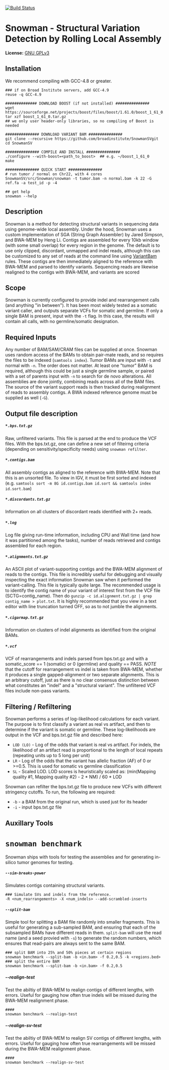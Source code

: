 [![Build Status](https://magnum.travis-ci.com/broadinstitute/SnowmanSV.svg?token=QTnp48gNXtKQKRDpquf3&branch=master)](https://magnum.travis-ci.com/broadinstitute/SnowmanSV)

Snowman - Structural Variation Detection by Rolling Local Assembly
==================================================================

**License:** [GNU GPLv3][license] 

Installation
------------
We recommend compiling with GCC-4.8 or greater.

```
### if on Broad Institute servers, add GCC-4.9
reuse -q GCC-4.9

############## DOWNLOAD BOOST (if not installed) ###############
wget https://sourceforge.net/projects/boost/files/boost/1.61.0/boost_1_61_0.tar.gz
tar xzf boost_1_61_0.tar.gz
## we only user header-only libraries, so no compiling of Boost is needed

############### DOWNLOAD VARIANT BAM ############### 
git clone --recursive https://github.com/broadinstitute/SnowmanSVgit
cd SnowmanSV

############### COMPILE AND INSTALL ###############
./configure --with-boost=<path_to_boost>  ## e.g. ~/boost_1_61_0
make

############### QUICK START ############### 
# run tumor / normal on Chr22, with 4 cores
SnowmanSV/src/Snowman/snowman -t tumor.bam -n normal.bam -k 22 -G ref.fa -a test_id -p -4

## get help
snowman --help
```

Description
-----------

Snowman is a method for detecting structural variants in sequencing data using genome-wide local assembly. Under the hood, 
Snowman uses a custom implementation of SGA (String Graph Assembler) by Jared Simpson, and BWA-MEM by Heng Li. Contigs are assembled
for every 10kb window (with some small overlap) for every region in the genome. The default is to use only clipped, discordant, 
unmapped and indel reads, although this can be customized to any set of reads at the command line using [VariantBam][vbam] rules. 
These contigs are then immediately aligned to the reference with BWA-MEM and parsed to identify variants. Sequencing reads are likewise 
realigned to the contigs with BWA-MEM, and variants are scored 

Scope
-----

Snowman is currently configured to provide indel and rearrangement calls (and anything "in between"). It has been most widely tested
as a somatic variant caller, and outputs separate VCFs for somatic and germline. If only a single BAM is present, input with the ``-t`` flag. 
In this case, the results will contain all calls, with no germline/somatic designation.

Required Inputs
---------------

Any number of BAM/SAM/CRAM files can be supplied at once. Snowman uses random access of the BAMs to obtain pair-mate reads,
and so requires the files to be indexed (``samtools index``). Tumor BAMs are input with ``-t`` and normal with ``-n``. The order
does not matter. At least one "tumor" BAM is required, although this could be just a single germline sample, or paired with a set of parents input
with ``-n`` to search for de novo alterations. All assemblies are done
jointly, combining reads across all of the BAM files. The source of the variant support reads is then tracked during realignment of reads to 
assembly contigs. A BWA indexed reference genome must be supplied as well (``-G``). 

Output file description
-----------------------

##### ``*.bps.txt.gz``
Raw, unfiltered variants. This file is parsed at the end to produce the VCF files. With the bps.txt.gz,
one can define a new set of filteirng criteria (depending on sensitivity/specificity needs) using ``snowman refilter``. 

##### ``*.contigs.bam``
All assembly contigs as aligned to the reference with BWA-MEM. Note that this is an unsorted file. To view in IGV,
it must be first sorted and indexed (e.g. ``samtools sort -m 8G id.contigs.bam id.sort && samtools index id.sort.bam``)

##### ``*.discordants.txt.gz``
Information on all clusters of discordant reads identified with 2+ reads. 

##### ``*.log``
Log file giving run-time information, including CPU and Wall time (and how it was partitioned among the tasks), number of 
reads retrieved and contigs assembled for each region.

##### ``*.alignments.txt.gz``
An ASCII plot of variant-supporting contigs and the BWA-MEM alignment of reads to the contigs. This file is incredibly
useful for debugging and visually inspecting the exact information Snowman saw when it performed the variant-calling. This file
is typically quite large. The recommended usage is to identify the contig name of your variant of interest first from the VCF file 
(SCTG=contig_name). Then do ``gunzip -c id.alignment.txt.gz | grep contig_name > plot.txt``. It is highly recommended that you 
view in a text editor with line truncation turned OFF, so as to not jumble the alignments.

##### ``*.cigarmap.txt.gz``
Information on clusters of indel alignments as identified from the original BAMs.

##### ``*.vcf``
VCF of rearrangements and indels parsed from bps.txt.gz and with a somatic_score == 1 (somatic) or 0 (germline) and quality == PASS. *NOTE* that 
the cutoff for rearrangement vs indel is taken from BWA-MEM, whether it produces a single gapped-alignment 
or two separate alignments. This is an arbitrary cutoff, just as there is no clear consensus distinction between what 
constitutes an "indel" and a "structural variant". The unfiltered VCF files include non-pass variants. 

Filtering / Refiltering
-----------------------

Snowman performs a series of log-likelihood calculations for each variant. The purpose is to first classify a variant as real vs artifact, 
and then to determine if the variant is somatic or germline. These log-likelihoods are output in the VCF and bps.txt.gz file and described here:
* ``LOD (LO)`` - Log of the odds that variant is real vs artifact. For indels, the likelihood of an artifact read is proportional to the length of local repeats (repeating units up to 5 long per unit)
* ``LR`` - Log of the odds that the variant has allelic fraction (AF) of 0 or >=0.5. This is used for somatic vs germline classification
* ``SL`` - Scaled LOD. LOD scores is heuristically scaled as: (min(Mapping quality #1, Mapping quality #2) - 2 * NM) / 60 * LOD

Snowman can refilter the bps.txt.gz file to produce new VCFs with different stringency cutoffs. To run, the following are required:
* ``-b`` - a BAM from the original run, which is used just for its header
* ``-i`` - input bps.txt.gz file

Auxillary Tools
---------------

# ``snowman benchmark``

Snowman ships with tools for testing the assemblies and for generating in-silico tumor genomes for testing.

##### ``--sim-breaks-power``
Simulates contigs containing structural variants.

```
### Simulate SVs and indels from the reference.
-R <num_rearrangements> -X <num_indels> --add-scrambled-inserts

```


##### ``--split-bam``
Simple tool for splitting a BAM file randomly into smaller fragments. This is useful for generating a sub-sampled BAM, 
and ensuring that each of the subsampled BAMs have different reads in them. ``split-bam`` will use the read name (and a seed 
provied with ``-s``) to generate the random numbers, which ensures that read-pairs are always sent to the same BAM.

```
### split BAM into 25% and 50% pieces at certain regions
snowman benchmark --split-bam -b <in.bam> -f 0.2,0.5 -k <regions.bed>
### split the entire BAM
snowman benchmark --split-bam -b <in.bam> -f 0.2,0.5 
```

##### --realign-test
Test the abiltiy of BWA-MEM to realign contigs of different lengths, with errors. Useful for gauging how often true indels will be missed 
during the BWA-MEM realignment phase.
```
#### 
snowman benchmark --realign-test
```

##### --realign-sv-test
Test the abiltiy of BWA-MEM to realign SV contigs of different lengths, with errors. Useful for gauging how often true rearrangements will be missed 
during the BWA-MEM realignment phase.
```
#### 
snowman benchmark --realign-sv-test
```

[vbam]: https://github.com/jwalabroad/VariantBam

[license]: https://github.com/broadinstitute/variant-bam/blob/master/LICENSE

